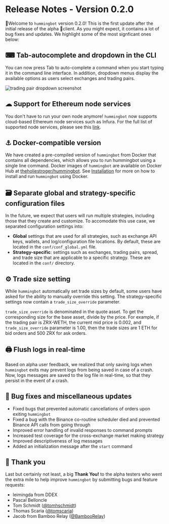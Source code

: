 # Release Notes - Version 0.2.0

🚀Welcome to `hummingbot` version 0.2.0! This is the first update after the initial release of the alpha 🐣client. As you might expect, it contains a lot of bug fixes and updates. We highlight some of the most signficant ones below:

## ⌨ Tab-autocomplete and dropdown in the CLI
You can now press Tab to auto-complete a command when you start typing it in the command line interface. In addition, dropdown menus display the available options as users select exchanges and trading pairs.

![trading pair dropdown screenshot](/assets/img/trading-pair-dropdown.png)

## ☁ Support for Ethereum node services
You don't have to run your own node anymore! `hummingbot` now supports cloud-based Ethereum node services such as Infura. For the full list of supported node services, please see this [link](/faq-technical/#option-2-third-party-providers).

## ⚓ Docker-compatible version
We have created a pre-compiled version of `hummingbot` from Docker that contains all dependencies, which allows you to run hummingbot using a single line command. Docker images of `hummingbot` are available on Docker Hub at [theholiestroger/hummingbot](https://hub.docker.com/r/theholiestroger/hummingbot). See [Installation](/installation/#option-1-run-hummingbot-using-docker) for more on how to install and run `hummingbot` using Docker.

## 🗃 Separate global and strategy-specific configuration files
In the future, we expect that users will run multiple strategies, including those that they create and customize. To accomodate this use case, we separated configuration settings into:

* **Global** settings that are used for all strategies, such as exchange API keys, wallets, and log/configuration file locations. By default, these are located in the `conf/conf_global.yml` file.
* **Strategy-specific**: settings such as exchanges, trading pairs, spread, and trade size that are applicable to a specific strategy. These are located in the `conf/` directory.

## ⚙ Trade size setting
While `hummingbot` automatically set trade sizes by default, some users have asked for the ability to manually override this setting. The strategy-specific settings now contain a `trade_size_override` parameter.

`trade_size_override` is denominated in the quote asset. To get the corresponding size for the base asset, divide by the price. For example, if the trading pair is ZRX-WETH, the current mid price is 0.002, and `trade_size_override` parameter is 1.00, then the trade sizes are 1 ETH for bid orders and 500 ZRX for ask orders.


## 🖨 Flush logs in real-time
Based on alpha user feedback, we realized that only saving logs when `hummingbot` exits may prevent logs from being saved in case of a crash. Now, logs messages are saved to the log file in real-time, so that they persist in the event of a crash.

## 🐞 Bug fixes and miscellaneous updates
* Fixed bugs that prevented automatic cancellations of orders upon exiting `hummingbot`
* Fixed a bug with the Binance co-routine scheduler died and prevented Binance API calls from going through
* Improved error handling of invalid responses to command prompts
* Increased test coverage for the cross-exchange market making strategy
* Improved descriptiveness of log messages
* Added an initialization message after the `start` command

## 🙏 Thank you

Last but certainly not least, a big **Thank You!** to the alpha testers who went the extra mile to help improve `hummingbot` by submitting bugs and feature requests:

* leimingda from DDEX
* Pascal Belloncle
* Tom Schmidt ([@tomhschmidt](https://twitter.com/tomhschmidt))
* Thomas Scaria ([@tomscaria](https://twitter.com/tomscaria))
* Jacob from Bamboo Relay ([@BambooRelay](https://twitter.com/BambooRelay))